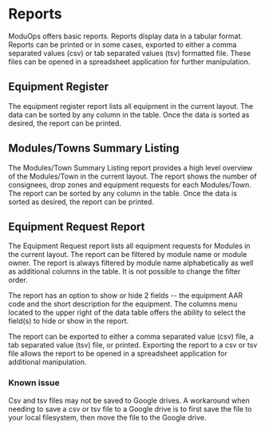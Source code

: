 # Reports

ModuOps offers basic reports. Reports display data in a tabular format. Reports can be printed or in some cases, exported to either a comma separated values (csv) or tab separated values (tsv) formatted file. These files can be opened in a spreadsheet application for further manipulation.

## Equipment Register

The equipment register report lists all equipment in the current layout. The data can be sorted by any column in the table. Once the data is sorted as desired, the report can be printed.

## Modules/Towns Summary Listing

The Modules/Town Summary Listing report provides a high level overview of the Modules/Town in the current layout. The report shows the number of consignees, drop zones and equipment requests for each Modules/Town. The report can be sorted by any column in the table. Once the data is sorted as desired, the report can be printed.

## Equipment Request Report

The Equipment Request report lists all equipment requests for Modules in the current layout. The report can be filtered by module name or module owner. The report is always filtered by module name alphabetically as well as additional columns in the table. It is not possible to change the filter order.

The report has an option to show or hide 2 fields -- the equipment AAR code and the short description for the equipment. The columns menu located to the upper right of the data table offers the ability to select the field(s) to hide or show in the report.

The report can be exported to either a comma separated value (csv) file, a tab separated value (tsv) file, or printed. Exporting the report to a csv or tsv file allows the report to be opened in a spreadsheet application for additional manipulation.

### Known issue

Csv and tsv files may not be saved to Google drives. A workaround when needing to save a csv or tsv file to a Google drive is to first save the file to your local filesystem, then move the file to the Google drive.
